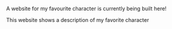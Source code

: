 A website for my favourite character is currently being built here!

This website shows a description of my favorite character